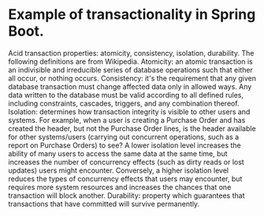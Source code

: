 # Example of transactionality in Spring Boot.
Acid transaction properties: atomicity, consistency, isolation, durability. The following definitions are
from Wikipedia.
Atomicity:   an atomic transaction is an indivisible and irreducible series of database operations 
             such that either all occur, or nothing occurs.
Consistency: it's the requirement that any given database transaction must change affected data only in
             allowed ways. Any data written to the database must be valid according to all defined rules,
             including constraints, cascades, triggers, and any combination thereof.
Isolation:   determines how transaction integrity is visible to other users and systems. For example, when a
             user is creating a Purchase Order and has created the header, but not the Purchase Order lines,
             is the header available for other systems/users (carrying out concurrent operations, such as a
             report on Purchase Orders) to see?
             A lower isolation level increases the ability of many users to access the same data at the same
             time, but increases the number of concurrency effects (such as dirty reads or lost updates) users
             might encounter. Conversely, a higher isolation level reduces the types of concurrency effects
             that users may encounter, but requires more system resources and increases the chances that one
             transaction will block another.
Durability:  property which guarantees that transactions that have committed will survive permanently.